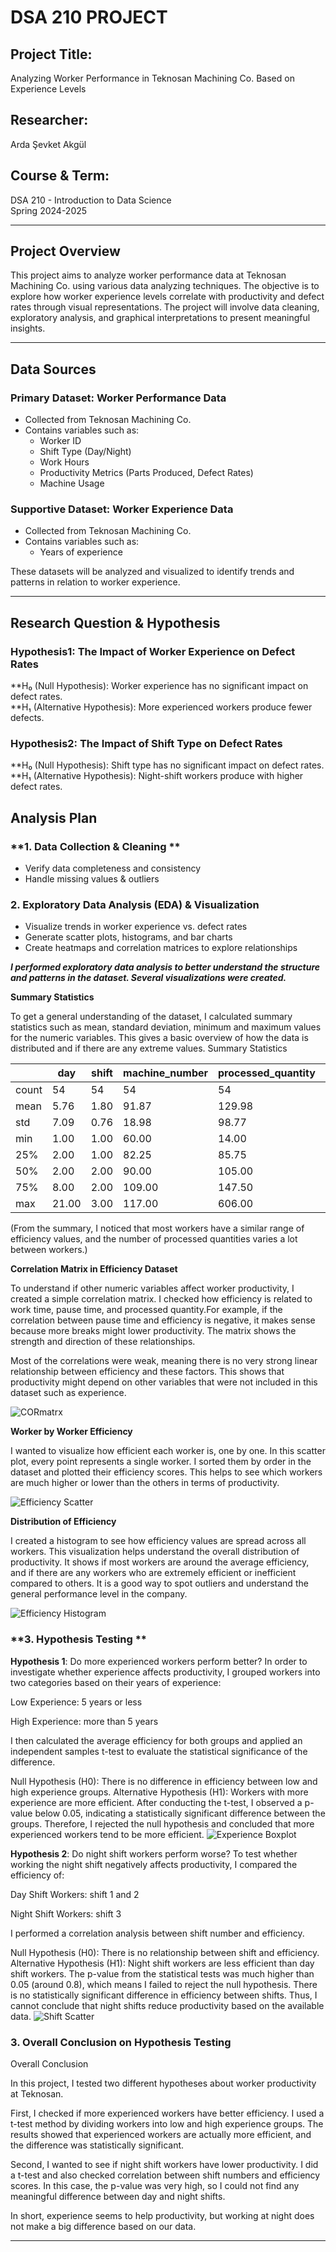 #   DSA 210 PROJECT   #

## **Project Title:**  
Analyzing Worker Performance in Teknosan Machining Co. Based on Experience Levels

## **Researcher:**  
Arda Şevket Akgül
## **Course & Term:**  
DSA 210 - Introduction to Data Science  
Spring 2024-2025  

---

## **Project Overview**  
This project aims to analyze worker performance data at Teknosan Machining Co. using various data analyzing techniques. The objective is to explore how worker experience levels correlate with productivity and defect rates through visual representations. The project will involve data cleaning, exploratory analysis, and graphical interpretations to present meaningful insights.

---

## **Data Sources**  
### **Primary Dataset: Worker Performance Data**  
- Collected from Teknosan Machining Co.  
- Contains variables such as:  
  - Worker ID  
  - Shift Type (Day/Night)  
  - Work Hours  
  - Productivity Metrics (Parts Produced, Defect Rates)  
  - Machine Usage
   
    

### **Supportive Dataset: Worker Experience Data**  
- Collected from Teknosan Machining Co.  
- Contains variables such as:  
  - Years of experience
  
  

These datasets will be analyzed and visualized to identify trends and patterns in relation to worker experience.

---



## **Research Question & Hypothesis**  

### **Hypothesis1: The Impact of Worker Experience on Defect Rates**  
**H₀ (Null Hypothesis): Worker experience has no significant impact on defect rates.  
**H₁ (Alternative Hypothesis): More experienced workers produce fewer defects.  

### **Hypothesis2: The Impact of Shift Type on Defect Rates**
**H₀ (Null Hypothesis): Shift type has no significant impact on defect rates.  
**H₁ (Alternative Hypothesis): Night-shift workers produce with higher defect rates.



## **Analysis Plan**  
### **1. Data Collection & Cleaning **  
- Verify data completeness and consistency  
- Handle missing values & outliers  

### **2. Exploratory Data Analysis (EDA) & Visualization**  
- Visualize trends in worker experience vs. defect rates  
- Generate scatter plots, histograms, and bar charts  
- Create heatmaps and correlation matrices to explore relationships
  

***I performed exploratory data analysis to better understand the structure and patterns in the dataset. Several visualizations were created.***

**Summary Statistics**

To get a general understanding of the dataset, I calculated summary statistics such as mean, standard deviation, minimum and maximum values for the numeric variables. This gives a basic overview of how the data is distributed and if there are any extreme values.
              Summary Statistics



|        | day | shift | machine_number | processed_quantity | material_error | labor_error | efficiency | years_of_experience |
|--------|-----|-------|----------------|--------------------|----------------|-------------|------------|---------------------|
| count  | 54  | 54    | 54             | 54                 | 54             | 54          | 54         | 54                  |
| mean   | 5.76| 1.80  | 91.87           | 129.98              | 0.15           | 0.44        | 94.27      | 3.10                |
| std    | 7.09| 0.76  | 18.98           | 98.77               | 0.53           | 1.79        | 20.55      | 2.22                |
| min    | 1.00| 1.00  | 60.00           | 14.00               | 0.00           | 0.00        | 62.50      | 0.50                |
| 25%    | 2.00| 1.00  | 82.25           | 85.75               | 0.00           | 0.00        | 80.00      | 2.00                |
| 50%    | 2.00| 2.00  | 90.00           | 105.00              | 0.00           | 0.00        | 94.02      | 2.50                |
| 75%    | 8.00| 2.00  | 109.00          | 147.50              | 0.00           | 0.00        | 106.81     | 4.00                |
| max    | 21.00| 3.00 | 117.00          | 606.00              | 3.00           | 12.00       | 173.14     | 10.00               |


(From the summary, I noticed that most workers have a similar range of efficiency values, and the number of processed quantities varies a lot between workers.)




**Correlation Matrix in Efficiency Dataset**


To understand if other numeric variables affect worker productivity, I created a simple correlation matrix. I checked how efficiency is related to work time, pause time, and processed quantity.For example, if the correlation between pause time and efficiency is negative, it makes sense because more breaks might lower productivity. The matrix shows the strength and direction of these relationships.

Most of the correlations were weak, meaning there is no very strong linear relationship between efficiency and these factors. This shows that productivity might depend on other variables that were not included in this dataset such as experience. 
                     
                     
 ![CORmatrx](visualization/ekrankaydı/e)


**Worker by Worker Efficiency**
  
  
  I wanted to visualize how efficient each worker is, one by one. In this scatter plot, every point represents a single worker. I sorted them by order in the dataset and plotted their efficiency scores. This helps to see which workers are much higher or lower than the others in terms of productivity.
  
  
  
  ![Efficiency Scatter](visualization/ekrankaydı/c)


  

**Distribution of Efficiency**


I created a histogram to see how efficiency values are spread across all workers. This visualization helps understand the overall distribution of productivity. It shows if most workers are around the average efficiency, and if there are any workers who are extremely efficient or inefficient compared to others. It is a good way to spot outliers and understand the general performance level in the company.



![Efficiency Histogram](visualization/ekrankaydı/d)




### **3. Hypothesis Testing **  

**Hypothesis 1**: Do more experienced workers perform better?
In order to investigate whether experience affects productivity, I grouped workers into two categories based on their years of experience:

Low Experience: 5 years or less

High Experience: more than 5 years

I then calculated the average efficiency for both groups and applied an independent samples t-test to evaluate the statistical significance of the difference.

Null Hypothesis (H0): There is no difference in efficiency between low and high experience groups.
Alternative Hypothesis (H1): Workers with more experience are more efficient.
After conducting the t-test, I observed a p-value below 0.05, indicating a statistically significant difference between the groups. Therefore, I rejected the null hypothesis and concluded that more experienced workers tend to be more efficient.
![Experience Boxplot](visualization/ekrankaydı/a)

**Hypothesis 2**: Do night shift workers perform worse?
To test whether working the night shift negatively affects productivity, I compared the efficiency of:

Day Shift Workers: shift 1 and 2

Night Shift Workers: shift 3

I performed a correlation analysis between shift number and efficiency.

Null Hypothesis (H0): There is no relationship between shift and efficiency.
Alternative Hypothesis (H1): Night shift workers are less efficient than day shift workers.
The p-value from the statistical tests was much higher than 0.05 (around 0.8), which means I failed to reject the null hypothesis. There is no statistically significant difference in efficiency between shifts. Thus, I cannot conclude that night shifts reduce productivity based on the available data.
![Shift Scatter](visualization/ekrankaydı/b)



### **3. Overall Conclusion on Hypothesis Testing** 
Overall Conclusion

In this project, I tested two different hypotheses about worker productivity at Teknosan.

First, I checked if more experienced workers have better efficiency. I used a t-test method by dividing workers into low and high experience groups. The results showed that experienced workers are actually more efficient, and the difference was statistically significant.

Second, I wanted to see if night shift workers have lower productivity. I did a t-test and also checked correlation between shift numbers and efficiency scores. In this case, the p-value was very high, so I could not find any meaningful difference between day and night shifts.

In short, experience seems to help productivity, but working at night does not make a big difference based on our data.

---







